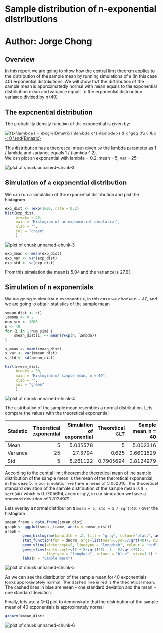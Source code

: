 
# Sample distribution of n-exponential distributions
# Author: Jorge Chong

## Overview

In this report we are going to show how the central limit theorem applies to
the distribution of the sample mean by running simulations of n (in this case 40) 
exponential distributions. We will show that the distribution of the sample mean
is approximatedly normal with mean equals to the exponential distribution mean and
variance equals to the exponential distribution variance divided by n (40)

## The exponential distribution

The probability density function of the exponential is given by:  

<a href="http://www.codecogs.com/eqnedit.php?latex=f(x;\lambda&space;)&space;=&space;\begin{Bmatrix}&space;\lambda&space;e^{-\lambda&space;x}&space;&&space;x&space;\geq&space;0\\&space;0&space;&&space;x&space;<&space;0&space;\end{Bmatrix}" target="_blank"><img src="http://latex.codecogs.com/gif.latex?f(x;\lambda&space;)&space;=&space;\begin{Bmatrix}&space;\lambda&space;e^{-\lambda&space;x}&space;&&space;x&space;\geq&space;0\\&space;0&space;&&space;x&space;<&space;0&space;\end{Bmatrix}" title="f(x;\lambda ) = \begin{Bmatrix} \lambda e^{-\lambda x} & x \geq 0\\ 0 & x < 0 \end{Bmatrix}" /></a>

This distribution has a theoretical mean given by the lambda parameter as 1 / lambda and
variance equals 1 / (lambda ^ 2).   
We can plot an exponential with lambda = 0.2, mean = 5, var = 25:

![plot of chunk unnamed-chunk-2](figure/unnamed-chunk-2-1.png) 

## Simulation of a exponential distribution

We can run a simulation of the exponential distribution and plot the histogram


```r
exp_dist <- rexp(1000, rate = 0.2)
hist(exp_dist, 
     breaks = 30, 
     main = "Histogram of an exponential simulation", 
     xlab = "",
     col = "green"
     )
```

![plot of chunk unnamed-chunk-3](figure/unnamed-chunk-3-1.png) 

```r
exp_mean <- mean(exp_dist)
exp_var <- var(exp_dist)
exp_std <- sd(exp_dist)
```

From this simulation the mean is 5.04 and the variance is 27.68

## Simulation of n exponentials

We are going to simulate n exponentials, in this case we choose n = 40, and we are going to
obtain statistics of the sample mean


```r
smean_dist <- c()
lambda <- 0.2
num_sim <- 1000
n <- 40
for (i in 1:num_sim) {
    smean_dist[i] <- mean(rexp(n, lambda))
}

s_mean <- mean(smean_dist)
s_var <- var(smean_dist)
s_std <- sd(smean_dist)

hist(smean_dist, 
     breaks = 30, 
     main = "Histogram of sample mean, n = 40", 
     xlab = "",
     col = "green"
     )
```

![plot of chunk unnamed-chunk-4](figure/unnamed-chunk-4-1.png) 

The distribution of the sample mean resembles a normal distribution. Lets compare the values with the theoretical exponential

Statistic  |  Theoretical exponential | Simulation of exponential | Theoretical CLT              | Sample mean, n = 40
-----------|-------------------------:|--------------------------:|-----------------------------:|------------------:
Mean       | 5        | 5.035578      | 5            | 5.002316
Variance   | 25    | 27.6794       | 0.625   | 0.6601529
Std        | 5        | 5.261122       | 0.7905694 | 0.8124979

According to the central limit theorem the theoretical mean of the sample
distribution of the sample mean is the mean of the theoretical exponential, in this
case 5, in our simulation we have a mean of 5.002316. The theoretical
standard deviation of the sample distribution of the sample mean is ` 5 / sqrt(40) ` which is 0.7905694, accordingly, in our simulation we have a standard deviation of 0.8124979

Lets overlay a normal distribution `N(mean = 5, std = 5 / sqrt(40))` over the histogram


```r
smean_frame = data.frame(smean_dist)
graph <- ggplot(smean_frame, aes(x = smean_dist))
graph + 
        geom_histogram(binwidth = .2, fill = "gray", colour="black", aes(y = ..density..)) + 
        stat_function(fun = dnorm, args=list(mean=5,sd=5/sqrt(40)), size = 1.5, colour="black") +
        geom_vline(xintercept=5, linetype = "longdash", colour = "red", size=1.1) + 
        geom_vline(xintercept=c(5 + 5/sqrt(40), 5 - 5/sqrt(40)), 
                   linetype = "longdash", colour = "blue", size=1.1) + 
        labs(x = "Sample mean")
```

![plot of chunk unnamed-chunk-5](figure/unnamed-chunk-5-1.png) 

As we can see the distribution of the sample mean for 40 exponentials looks approximately normal.
The dashed line in red is the theoretical mean. The dashed lines in blue are mean - one standard deviation and the mean + one standard deviation.

Finally, lets use a Q-Q plot to demonstrate that the distribution of the sample mean of 40 exponentials
is approximately normal


```r
qqnorm(smean_dist)
```

![plot of chunk unnamed-chunk-6](figure/unnamed-chunk-6-1.png) 
